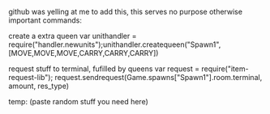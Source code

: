 github was yelling at me to add this, this serves no purpose otherwise
important commands:

create a extra queen
var unithandler = require("handler.newunits");unithandler.createqueen("Spawn1",[MOVE,MOVE,MOVE,CARRY,CARRY,CARRY])

request stuff to terminal, fufilled by queens
var request = require("item-request-lib"); request.sendrequest(Game.spawns["Spawn1"].room.terminal, amount, res_type)

temp:
(paste random stuff you need here)